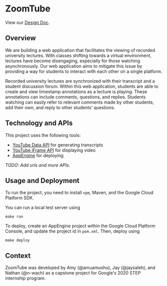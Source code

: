 # ZoomTube

View our [Design Doc](https://docs.google.com/document/d/12t7FDPDpTpHzrQBJ3T8qdmGKGrPi3lr2-UPmoc2ISHI).

## Overview

We are building a web application that facilitates the viewing of recorded
university lectures. With classes shifting towards a virtual environment,
lectures have become disengaging, especially for those watching asynchronously.
Our web application aims to mitigate this issue by providing a way for students
to interact with each other on a single platform.

Recorded university lectures are synchronized with their transcript and a
student discussion forum. Within this web application, students are able to
create and view timestamp annotations as a lecture is playing. These
annotations can include comments, questions, and replies. Students watching can
easily refer to relevant comments made by other students, add their own, and
reply to other students’ questions.

## Technology and APIs

This project uses the following tools:

- [YouTube Data API]() for generating transcripts
- [YouTube iFrame API]() for displaying video
- [AppEngine]() for deploying

*TODO: Add urls and more APIs.*

## Usage and Deployment

To run the project, you need to install `npm`, Maven, and the Google Cloud
Platform SDK.

You can run a local test server using

```
make run
```

To deploy, create an AppEngine project within the Google Cloud Platform
Console, and update the project id in `pom.xml`. Then, deploy using

```
make deploy
```

## Context

ZoomTube was developed by Amy (@amuamushu), Jay (@jaysaleh), and Nathan (@n-wach)
as a capstone project for Google's 2020 STEP internship program.
